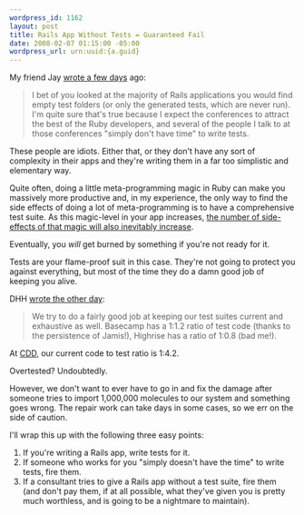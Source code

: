 ```yaml
--- 
wordpress_id: 1162
layout: post
title: Rails App Without Tests = Guaranteed Fail
date: 2008-02-07 01:15:00 -05:00
wordpress_url: urn:uuid:{a.guid}
---
```

<p>My friend Jay <a href="http://blog.jayfields.com/2008/02/ruby-did-tdd-make-ruby-viable-option.html">wrote a few days</a> ago:</p>

<blockquote>
    <p>I bet of you looked at the majority of Rails applications you would find empty test folders (or only the generated tests, which are never run). I'm quite sure that's true because I expect the conferences to attract the best of the Ruby developers, and several of the people I talk to at those conferences "simply don't have time" to write tests.</p>
</blockquote>

<p>These people are idiots.  Either that, or they don't have any sort of complexity in their apps and they're writing them in a far too simplistic and elementary way.</p>

<p>Quite often, doing a little meta-programming magic in Ruby can make you massively more productive and, in my experience, the only way to find the side effects of doing a lot of meta-programming is to have a comprehensive test suite. As this magic-level in your app increases, <a href="http://kurt.karmalab.org/articles/2008/01/22/kurts-law-of-ruby-complexity">the number of side-effects of that magic will also inevitably increase</a>. </p>

<p>Eventually, you <em>will</em> get burned by something if you're not ready for it.</p>

<p>Tests are your flame-proof suit in this case.  They're not going to protect you against everything, but most of the time they do a damn good job of keeping you alive.</p>

<p>DHH <a href="http://www.37signals.com/svn/posts/838-ask-37signals-how-do-you-document-code">wrote the other day</a>:</p>

<blockquote>
    <p>We try to do a fairly good job at keeping our test suites current and exhaustive as well. Basecamp has a 1:1.2 ratio of test code (thanks to the persistence of Jamis!), Highrise has a ratio of 1:0.8 (bad me!).</p>
</blockquote>

<p>At <a href="http://www.collaborativedrug.com">CDD</a>, our current code to test ratio is 1:4.2.</p>

<p>Overtested? Undoubtedly.  </p>

<p>However,  we don't want to ever have to go in and fix the damage after someone tries to import 1,000,000 molecules to our system and something goes wrong. The repair work can take days in some cases, so we err on the side of caution.</p>

<p>I'll wrap this up with the following three easy points:</p>

<ol>
<li>If you're writing a Rails app, write tests for it.</li>
<li>If someone who works for you "simply doesn't have the time" to write tests, fire them.</li>
<li>If a consultant tries to give a Rails app without a test suite, fire them (and don't pay them, if at all possible, what they've given you is pretty much worthless, and is going to be a nightmare to maintain).</li>
</ol>

